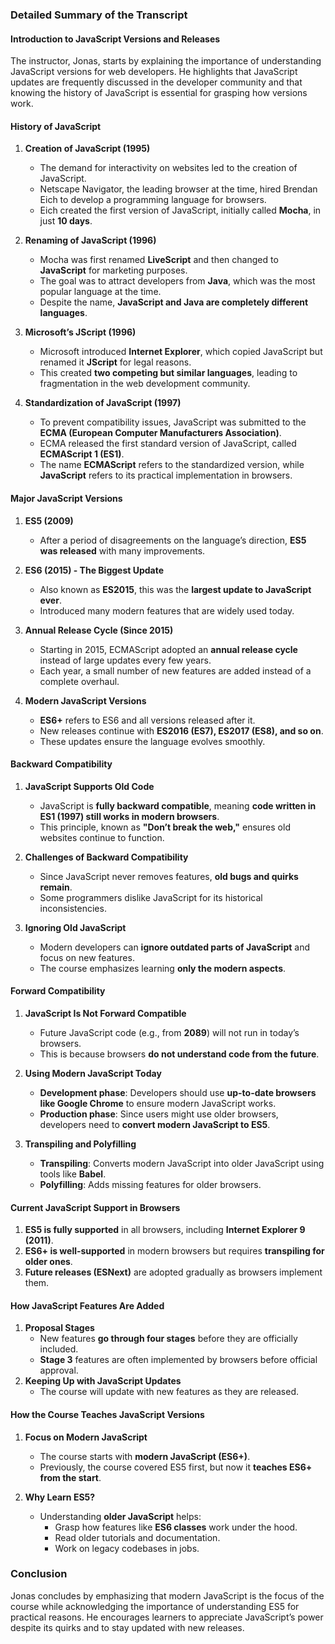 ### **Detailed Summary of the Transcript**

#### **Introduction to JavaScript Versions and Releases**

The instructor, Jonas, starts by explaining the importance of understanding JavaScript versions for web developers. He highlights that JavaScript updates are frequently discussed in the developer community and that knowing the history of JavaScript is essential for grasping how versions work.

#### **History of JavaScript**

1. **Creation of JavaScript (1995)**
   - The demand for interactivity on websites led to the creation of JavaScript.
   - Netscape Navigator, the leading browser at the time, hired Brendan Eich to develop a programming language for browsers.
   - Eich created the first version of JavaScript, initially called **Mocha**, in just **10 days**.
2. **Renaming of JavaScript (1996)**

   - Mocha was first renamed **LiveScript** and then changed to **JavaScript** for marketing purposes.
   - The goal was to attract developers from **Java**, which was the most popular language at the time.
   - Despite the name, **JavaScript and Java are completely different languages**.

3. **Microsoft’s JScript (1996)**

   - Microsoft introduced **Internet Explorer**, which copied JavaScript but renamed it **JScript** for legal reasons.
   - This created **two competing but similar languages**, leading to fragmentation in the web development community.

4. **Standardization of JavaScript (1997)**
   - To prevent compatibility issues, JavaScript was submitted to the **ECMA (European Computer Manufacturers Association)**.
   - ECMA released the first standard version of JavaScript, called **ECMAScript 1 (ES1)**.
   - The name **ECMAScript** refers to the standardized version, while **JavaScript** refers to its practical implementation in browsers.

#### **Major JavaScript Versions**

1. **ES5 (2009)**

   - After a period of disagreements on the language’s direction, **ES5 was released** with many improvements.

2. **ES6 (2015) - The Biggest Update**

   - Also known as **ES2015**, this was the **largest update to JavaScript ever**.
   - Introduced many modern features that are widely used today.

3. **Annual Release Cycle (Since 2015)**

   - Starting in 2015, ECMAScript adopted an **annual release cycle** instead of large updates every few years.
   - Each year, a small number of new features are added instead of a complete overhaul.

4. **Modern JavaScript Versions**
   - **ES6+** refers to ES6 and all versions released after it.
   - New releases continue with **ES2016 (ES7), ES2017 (ES8), and so on**.
   - These updates ensure the language evolves smoothly.

#### **Backward Compatibility**

1. **JavaScript Supports Old Code**

   - JavaScript is **fully backward compatible**, meaning **code written in ES1 (1997) still works in modern browsers**.
   - This principle, known as **"Don’t break the web,"** ensures old websites continue to function.

2. **Challenges of Backward Compatibility**

   - Since JavaScript never removes features, **old bugs and quirks remain**.
   - Some programmers dislike JavaScript for its historical inconsistencies.

3. **Ignoring Old JavaScript**
   - Modern developers can **ignore outdated parts of JavaScript** and focus on new features.
   - The course emphasizes learning **only the modern aspects**.

#### **Forward Compatibility**

1. **JavaScript Is Not Forward Compatible**

   - Future JavaScript code (e.g., from **2089**) will not run in today’s browsers.
   - This is because browsers **do not understand code from the future**.

2. **Using Modern JavaScript Today**

   - **Development phase**: Developers should use **up-to-date browsers like Google Chrome** to ensure modern JavaScript works.
   - **Production phase**: Since users might use older browsers, developers need to **convert modern JavaScript to ES5**.

3. **Transpiling and Polyfilling**
   - **Transpiling**: Converts modern JavaScript into older JavaScript using tools like **Babel**.
   - **Polyfilling**: Adds missing features for older browsers.

#### **Current JavaScript Support in Browsers**

1. **ES5 is fully supported** in all browsers, including **Internet Explorer 9 (2011)**.
2. **ES6+ is well-supported** in modern browsers but requires **transpiling for older ones**.
3. **Future releases (ESNext)** are adopted gradually as browsers implement them.

#### **How JavaScript Features Are Added**

1. **Proposal Stages**
   - New features **go through four stages** before they are officially included.
   - **Stage 3** features are often implemented by browsers before official approval.
2. **Keeping Up with JavaScript Updates**
   - The course will update with new features as they are released.

#### **How the Course Teaches JavaScript Versions**

1. **Focus on Modern JavaScript**

   - The course starts with **modern JavaScript (ES6+)**.
   - Previously, the course covered ES5 first, but now it **teaches ES6+ from the start**.

2. **Why Learn ES5?**
   - Understanding **older JavaScript** helps:
     - Grasp how features like **ES6 classes** work under the hood.
     - Read older tutorials and documentation.
     - Work on legacy codebases in jobs.

### **Conclusion**

Jonas concludes by emphasizing that modern JavaScript is the focus of the course while acknowledging the importance of understanding ES5 for practical reasons. He encourages learners to appreciate JavaScript’s power despite its quirks and to stay updated with new releases.
